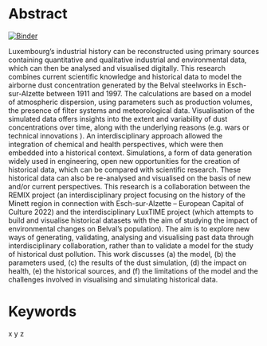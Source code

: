 # Abstract

[![Binder](https://mybinder.org/badge_logo.svg)](https://mybinder.org/v2/gh/C2DH/template_repo_JDH/main?filepath=author_guideline_template.ipynb)

Luxembourg’s industrial history can be reconstructed using primary sources containing quantitative and qualitative industrial and environmental data, which can then be analysed and visualised digitally. This research combines current scientific knowledge and historical data to model the airborne dust concentration generated by the Belval steelworks in Esch-sur-Alzette between 1911 and 1997. The calculations are based on a model of atmospheric dispersion, using parameters such as production volumes, the presence of filter systems and meteorological data. Visualisation of the simulated data offers insights into the extent and variability of dust concentrations over time, along with the underlying reasons (e.g. wars or technical innovations ). An interdisciplinary approach allowed the integration of chemical and health perspectives, which were then embedded into a historical context. Simulations, a form of data generation widely used in engineering, open new opportunities for the creation  of historical data, which can be compared with scientific research. These historical data can also be re-analysed and visualised on the basis of new and/or current perspectives.
This research is a collaboration between the REMIX project (an interdisciplinary project focusing on the history of the Minett region in connection with Esch-sur-Alzette – European Capital of Culture 2022) and the interdisciplinary LuxTIME project (which attempts to build and visualise historical datasets with the aim of studying the impact of environmental changes on Belval’s population). The aim is to explore new ways of generating, validating, analysing and visualising past data through interdisciplinary collaboration, rather than to validate a model for the study of historical dust pollution. This work discusses (a) the model, (b) the parameters used, (c) the results of the dust simulation, (d) the impact on health, (e) the historical sources, and (f) the limitations of the model and the challenges involved in visualising and simulating historical data.



# Keywords
x y z
